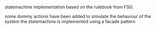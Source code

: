 statemachine implementation based on the rulebook from FSG.

some dummy actions have been added to simulate the behaviour of the system
the statemachine is implemented using a facade pattern
